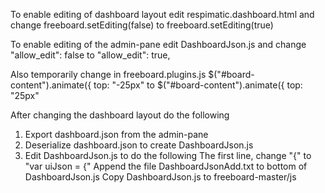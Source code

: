 To enable editing of dashboard layout edit respimatic.dashboard.html and change 
freeboard.setEditing(false) 	to 	freeboard.setEditing(true)


To enable editing of the admin-pane edit DashboardJson.js and change 
"allow_edit": false    to     "allow_edit": true,

Also temporarily change in freeboard.plugins.js
           $("#board-content").animate({
              top: "-25px"
to
           $("#board-content").animate({
              top: "25px"

After changing the dashboard layout do the following
1. Export dashboard.json from the admin-pane
2. Deserialize dashboard.json to create DashboardJson.js
3. Edit DashboardJson.js to do the following
	The first line, change "{" to "var uiJson = {"
	Append the file DashboardJsonAdd.txt to bottom of DashboardJson.js
	Copy DashboardJson.js to freeboard-master/js